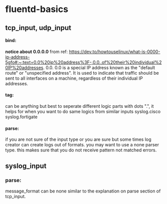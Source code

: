 # fluentd-basics
## tcp_input, udp_input

#### bind:
**notice about 0.0.0.0**
from ref:
https://dev.to/howtouselinux/what-is-0000-ip-address-5gfo#:~:text=0.0%20ip%20address%3F-,0.0.,of%20their%20individual%20IP%20addresses.
0.0. 0.0 is a special IP address known as the "default route" or "unspecified address". It is used to indicate that traffic should be sent to all interfaces on a machine, regardless of their individual IP addresses.

#### tag:
can be anything but best to seperate different logic parts with dots ".", it helps for when you want to do same logics from similar inputs
syslog.cisco
syslog.fortigate

#### parse:
if you are not sure of the input type or you are sure but some times log creator can create logs out of formats. you may want to use a none parser type. this makes sure that you do not receive pattern not matched errors.



## syslog_input

### parse:
message_format can be none similar to the explanation on parse section of tcp_input.


